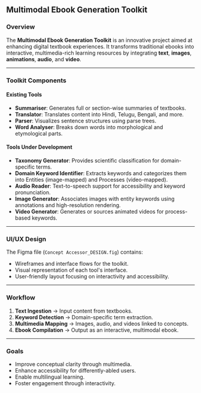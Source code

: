 ## Multimodal Ebook Generation Toolkit

###  Overview

The **Multimodal Ebook Generation Toolkit** is an innovative project aimed at enhancing digital textbook experiences. It transforms traditional ebooks into interactive, multimedia-rich learning resources by integrating **text**, **images**, **animations**, **audio**, and **video**.

---

### Toolkit Components

####  Existing Tools

* **Summariser**: Generates full or section-wise summaries of textbooks.
* **Translator**: Translates content into Hindi, Telugu, Bengali, and more.
* **Parser**: Visualizes sentence structures using parse trees.
* **Word Analyser**: Breaks down words into morphological and etymological parts.

#### Tools Under Development

* **Taxonomy Generator**: Provides scientific classification for domain-specific terms.
* **Domain Keyword Identifier**: Extracts keywords and categorizes them into Entities (image-mapped) and Processes (video-mapped).
* **Audio Reader**: Text-to-speech support for accessibility and keyword pronunciation.
* **Image Generator**: Associates images with entity keywords using annotations and high-resolution rendering.
* **Video Generator**: Generates or sources animated videos for process-based keywords.

---

### UI/UX Design

The Figma file (`Concept Accessor_DESIGN.fig`) contains:

* Wireframes and interface flows for the toolkit.
* Visual representation of each tool's interface.
* User-friendly layout focusing on interactivity and accessibility.

---

### Workflow

1. **Text Ingestion** → Input content from textbooks.
2. **Keyword Detection** → Domain-specific term extraction.
3. **Multimedia Mapping** → Images, audio, and videos linked to concepts.
4. **Ebook Compilation** → Output as an interactive, multimodal ebook.

---


### Goals

* Improve conceptual clarity through multimedia.
* Enhance accessibility for differently-abled users.
* Enable multilingual learning.
* Foster engagement through interactivity.


